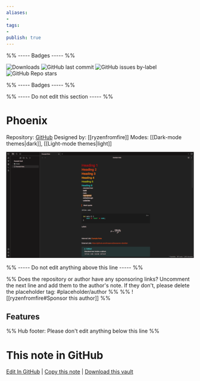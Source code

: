 ```yaml
---
aliases:
- 
tags: 
- 
publish: true
---
```


%% ----- Badges ----- %%

![Downloads](https://img.shields.io/badge/downloads-2702-573E7A?style=for-the-badge&logo=)
![GitHub last commit](https://img.shields.io/github/last-commit/ryzenfromfire/obsidian-phoenix?color=573E7A&label=last%20update&logo=github&style=for-the-badge)
![GitHub issues by-label](https://img.shields.io/github/issues/ryzenfromfire/obsidian-phoenix/help%20wanted?color=573E7A&logo=github&style=for-the-badge) 
![GitHub Repo stars](https://img.shields.io/github/stars/ryzenfromfire/obsidian-phoenix?color=573E7A&logo=github&style=for-the-badge)

%% ----- Badges ----- %%

%% ----- Do not edit this section ----- %%

# Phoenix

Repository: [GitHub](https://github.com/ryzenfromfire/obsidian-phoenix)
Designed by: [[ryzenfromfire]]
Modes: [[Dark-mode themes|dark]], [[Light-mode themes|light]]



![screenshot](https://github.com/ryzenfromfire/obsidian-phoenix/raw/HEAD/thumbnail.png)

%% ----- Do not edit anything above this line ----- %% 

%% Does the repository or author have any sponsoring links? Uncomment the next line and add them to the author's note. If they don't, please delete the placeholder tag: #placeholder/author %%
%% ![[ryzenfromfire#Sponsor this author]] %%


## Features



%% Hub footer: Please don't edit anything below this line %%

# This note in GitHub

<span class="git-footer">[Edit In GitHub](https://github.dev/obsidian-community/obsidian-hub/blob/main/02%20-%20Community%20Expansions/02.05%20All%20Community%20Expansions/Themes/Phoenix.md "git-hub-edit-note") | [Copy this note](https://raw.githubusercontent.com/obsidian-community/obsidian-hub/main/02%20-%20Community%20Expansions/02.05%20All%20Community%20Expansions/Themes/Phoenix.md "git-hub-copy-note") | [Download this vault](https://github.com/obsidian-community/obsidian-hub/archive/refs/heads/main.zip "git-hub-download-vault") </span>

